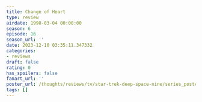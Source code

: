 ```yaml
---
title: Change of Heart
type: review
airdate: 1998-03-04 00:00:00
season: 6
episode: 16
season_url: ''
date: 2023-12-10 03:35:11.347332
categories:
- reviews
draft: false
rating: 0
has_spoilers: false
fanart_url: ''
poster_url: /thoughts/reviews/tv/star-trek-deep-space-nine/series_poster.jpg
tags: []
---
```


